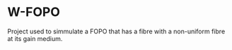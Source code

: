 # W-FOPO
Project used to simmulate a FOPO that has a fibre with a non-uniform fibre at its gain medium. 

